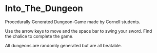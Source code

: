 # Into_The_Dungeon
Procedurally Generated Dungeon-Game made by Cornell students.

Use the arrow keys to move and the space bar to swing your sword.
Find the chalice to complete the game.

All dungeons are randomly generated but are all beatable.
